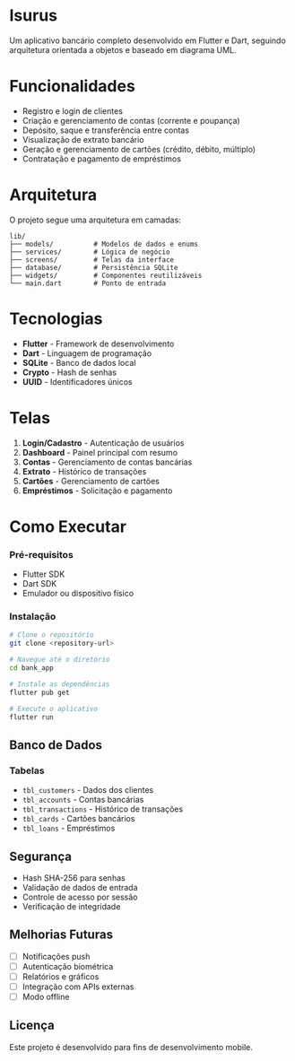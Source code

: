 # Isurus

Um aplicativo bancário completo desenvolvido em Flutter e Dart, seguindo arquitetura orientada a objetos e baseado em diagrama UML.

# Funcionalidades

- Registro e login de clientes
- Criação e gerenciamento de contas (corrente e poupança)
- Depósito, saque e transferência entre contas
- Visualização de extrato bancário
- Geração e gerenciamento de cartões (crédito, débito, múltiplo)
- Contratação e pagamento de empréstimos

# Arquitetura

O projeto segue uma arquitetura em camadas:

```
lib/
├── models/          # Modelos de dados e enums
├── services/        # Lógica de negócio
├── screens/         # Telas da interface
├── database/        # Persistência SQLite
├── widgets/         # Componentes reutilizáveis
└── main.dart        # Ponto de entrada
```

# Tecnologias

- **Flutter** - Framework de desenvolvimento
- **Dart** - Linguagem de programação
- **SQLite** - Banco de dados local
- **Crypto** - Hash de senhas
- **UUID** - Identificadores únicos

# Telas

1. **Login/Cadastro** - Autenticação de usuários
2. **Dashboard** - Painel principal com resumo
3. **Contas** - Gerenciamento de contas bancárias
4. **Extrato** - Histórico de transações
5. **Cartões** - Gerenciamento de cartões
6. **Empréstimos** - Solicitação e pagamento

# Como Executar

### Pré-requisitos
- Flutter SDK
- Dart SDK
- Emulador ou dispositivo físico

### Instalação
```bash
# Clone o repositório
git clone <repository-url>

# Navegue até o diretório
cd bank_app

# Instale as dependências
flutter pub get

# Execute o aplicativo
flutter run
```

## Banco de Dados

### Tabelas
- `tbl_customers` - Dados dos clientes
- `tbl_accounts` - Contas bancárias
- `tbl_transactions` - Histórico de transações
- `tbl_cards` - Cartões bancários
- `tbl_loans` - Empréstimos

##  Segurança

- Hash SHA-256 para senhas
- Validação de dados de entrada
- Controle de acesso por sessão
- Verificação de integridade

##  Melhorias Futuras

- [ ] Notificações push
- [ ] Autenticação biométrica
- [ ] Relatórios e gráficos
- [ ] Integração com APIs externas
- [ ] Modo offline

## Licença

Este projeto é desenvolvido para fins de desenvolvimento mobile.